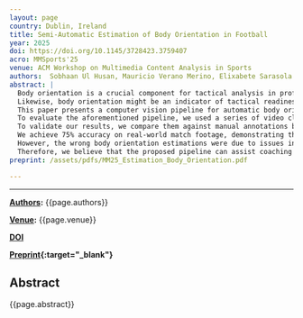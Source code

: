 ```yaml
---
layout: page
country: Dublin, Ireland
title: Semi-Automatic Estimation of Body Orientation in Football
year: 2025
doi: https://doi.org/10.1145/3728423.3759407
acro: MMSports'25
venue: ACM Workshop on Multimedia Content Analysis in Sports
authors:  Sobhaan Ul Husan, Mauricio Verano Merino, Elixabete Sarasola Nieto
abstract: |
  Body orientation is a crucial component for tactical analysis in professional football. This allows coaching staff to obtain insights into players' attention, decision-making, and strategic positioning.
  Likewise, body orientation might be an indicator of tactical readiness in football. 
  This paper presents a computer vision pipeline for automatic body orientation estimation during pass events using player pose estimation. 
  To evaluate the aforementioned pipeline, we used a series of video clips from the Women’s Super League match between Brighton and Aston Villa in the 24/25 season.
  To validate our results, we compare them against manual annotations by a professional football analyst.
  We achieve 75% accuracy on real-world match footage, demonstrating the potential to reduce manual annotation in performance analytics.
  However, the wrong body orientation estimations were due to issues in the player and ball detection and the pass detection events, and not to the body orientation model.
  Therefore, we believe that the proposed pipeline can assist coaching staff to semi-automatically determine body orientation in professional football. However, more research is required to improve the ball and players' detection. 
preprint: /assets/pdfs/MM25_Estimation_Body_Orientation.pdf

---
```


---

**[Authors](#):** {{page.authors}}

**[Venue](#):** {{page.venue}}


**[DOI]({{page.doi}})**  


**[Preprint]({{page.preprint}}){:target="_blank"}** 

## Abstract

{{page.abstract}}